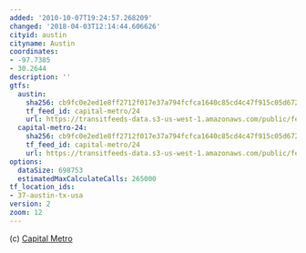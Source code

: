 ```yaml
---
added: '2010-10-07T19:24:57.268209'
changed: '2018-04-03T12:14:44.606626'
cityid: austin
cityname: Austin
coordinates:
- -97.7385
- 30.2644
description: ''
gtfs:
  austin:
    sha256: cb9fc0e2ed1e8ff2712f017e37a794fcfca1640c85cd4c47f915c05d6728cb27
    tf_feed_id: capital-metro/24
    url: https://transitfeeds-data.s3-us-west-1.amazonaws.com/public/feeds/capital-metro/24/20170823/gtfs.zip
  capital-metro-24:
    sha256: cb9fc0e2ed1e8ff2712f017e37a794fcfca1640c85cd4c47f915c05d6728cb27
    tf_feed_id: capital-metro/24
    url: https://transitfeeds-data.s3-us-west-1.amazonaws.com/public/feeds/capital-metro/24/20180319/gtfs.zip
options:
  dataSize: 698753
  estimatedMaxCalculateCalls: 265000
tf_location_ids:
- 37-austin-tx-usa
version: 2
zoom: 12
---
```


(c) [Capital Metro](http://www.capmetro.org/)
